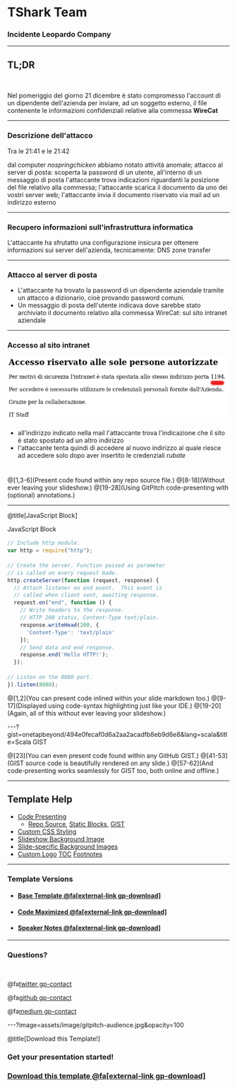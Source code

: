 # TShark Team

### Incidente Leopardo Company

---

## TL;DR

<br>

Nel pomeriggio del giorno 21 dicembre è stato compromesso l'account di un dipendente
dell'azienda per inviare, ad un soggetto esterno, il file
contenente le informazioni confidenziali relative alla commessa **WireCat**

---

### Descrizione dell'attacco

Tra le 21:41 e le 21:42

dal computer *nospringchicken* abbiamo notato attività anomale; attacco al server di posta: scoperta la password di un utente, 
all'interno di un messaggio di posta l'attaccante trova indicazioni riguardanti la posizione del file
  relativo alla commessa; l'attaccante scarica il documento da uno dei vostri server web; l'attaccante invia il documento riservato via mail ad un indirizzo esterno

---

### Recupero informazioni sull'infrastruttura informatica

L'attaccante ha sfrutatto una configurazione insicura per ottenere informazioni
sui server dell'azienda, tecnicamente: DNS zone transfer 

---

### Attacco al server di posta

- L'attaccante ha trovato la password di un dipendente aziendale tramite un
attacco a dizionario, cioè provando password comuni.
- Un messaggio di posta dell'utente indicava dove sarebbe stato archiviato il
documento relativo alla commessa WireCat: sul sito intranet aziendale

---

### Accesso al sito intranet

![Alt Text](Bad_security.png)

- all'indirizzo indicato nella mail l'attaccante trova l'indicazione
  che il sito è stato spostato ad un altro indirizzo
- l'attaccante tenta quindi di accedere al nuovo indirizzo al quale riesce ad accedere solo dopo aver insertito le credenziali *rubate*

# 

@[1,3-6](Present code found within any repo source file.)
@[8-18](Without ever leaving your slideshow.)
@[19-28](Using GitPitch code-presenting with (optional) annotations.)

---

@title[JavaScript Block]

<p><span class="slide-title">JavaScript Block</span></p>

```javascript
// Include http module.
var http = require("http");

// Create the server. Function passed as parameter
// is called on every request made.
http.createServer(function (request, response) {
  // Attach listener on end event.  This event is
  // called when client sent, awaiting response.
  request.on("end", function () {
    // Write headers to the response.
    // HTTP 200 status, Content-Type text/plain.
    response.writeHead(200, {
      'Content-Type': 'text/plain'
    });
    // Send data and end response.
    response.end('Hello HTTP!');
  });

// Listen on the 8080 port.
}).listen(8080);
```

@[1,2](You can present code inlined within your slide markdown too.)
@[9-17](Displayed using code-syntax highlighting just like your IDE.)
@[19-20](Again, all of this without ever leaving your slideshow.)

---?gist=onetapbeyond/494e0fecaf0d6a2aa2acadfb8eb9d6e8&lang=scala&title=Scala GIST

@[23](You can even present code found within any GitHub GIST.)
@[41-53](GIST source code is beautifully rendered on any slide.)
@[57-62](And code-presenting works seamlessly for GIST too, both online and offline.)

---

## Template Help

- [Code Presenting](https://github.com/gitpitch/gitpitch/wiki/Code-Presenting)
  + [Repo Source](https://github.com/gitpitch/gitpitch/wiki/Code-Delimiter-Slides), [Static Blocks](https://github.com/gitpitch/gitpitch/wiki/Code-Slides), [GIST](https://github.com/gitpitch/gitpitch/wiki/GIST-Slides) 
- [Custom CSS Styling](https://github.com/gitpitch/gitpitch/wiki/Slideshow-Custom-CSS)
- [Slideshow Background Image](https://github.com/gitpitch/gitpitch/wiki/Background-Setting)
- [Slide-specific Background Images](https://github.com/gitpitch/gitpitch/wiki/Image-Slides#background)
- [Custom Logo](https://github.com/gitpitch/gitpitch/wiki/Logo-Setting) [TOC](https://github.com/gitpitch/gitpitch/wiki/Table-of-Contents) [Footnotes](https://github.com/gitpitch/gitpitch/wiki/Footnote-Setting)

---

### Template Versions

- #### [Base Template  @fa[external-link gp-download]](https://gitpitch.com/gitpitch/templates/white)
- #### [Code Maximized @fa[external-link gp-download]](https://gitpitch.com/gitpitch/templates/white?p=codemax)
- #### [Speaker Notes @fa[external-link gp-download]](https://gitpitch.com/gitpitch/templates/white?p=speaker)

---

### Questions?

<br>

@fa[twitter gp-contact](@gitpitch)

@fa[github gp-contact](gitpitch)

@fa[medium gp-contact](@gitpitch)

---?image=assets/image/gitpitch-audience.jpg&opacity=100

@title[Download this Template!]

### <span class="white">Get your presentation started!</span>
### [Download this template @fa[external-link gp-download]](https://gitpitch.com/template/download/white)


